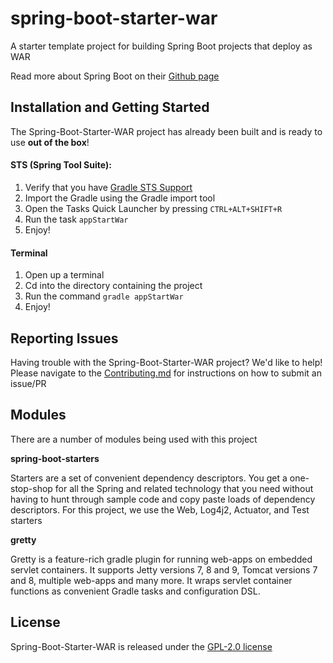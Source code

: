 # spring-boot-starter-war
A starter template project for building Spring Boot projects that deploy as WAR

Read more about Spring Boot on their [Github page](https://github.com/spring-projects/spring-boot)

## Installation and Getting Started <a name="getting-started"/>

The Spring-Boot-Starter-WAR project has already been built and is ready to use **out of the box**!

#### STS (Spring Tool Suite):

1. Verify that you have [Gradle STS Support](http://docs.spring.io/sts/docs/2.9.0.old/reference/html/gradle/installation.html)
2. Import the Gradle using the Gradle import tool
3. Open the Tasks Quick Launcher by pressing `CTRL+ALT+SHIFT+R`
4. Run the task `appStartWar`
5. Enjoy!

#### Terminal

1. Open up a terminal
2. Cd into the directory containing the project
3. Run the command `gradle appStartWar`
4. Enjoy!

## Reporting Issues <a name="reporting-issues"/>

Having trouble with the Spring-Boot-Starter-WAR project? We'd like to help! Please navigate to the [Contributing.md](https://github.com/Stephn-R/spring-boot-starter-war/blob/master/CONTRIBUTING.md) for instructions on how to submit an issue/PR

## Modules

There are a number of modules being used with this project

**spring-boot-starters**

Starters are a set of convenient dependency descriptors. You get a one-stop-shop for all the Spring and related technology that you need without having to hunt through sample code and copy paste loads of dependency descriptors. For this project, we use the Web, Log4j2, Actuator, and Test starters

**gretty**

Gretty is a feature-rich gradle plugin for running web-apps on embedded servlet containers. It supports Jetty versions 7, 8 and 9, Tomcat versions 7 and 8, multiple web-apps and many more. It wraps servlet container functions as convenient Gradle tasks and configuration DSL.

## License

Spring-Boot-Starter-WAR is released under the [GPL-2.0 license](https://github.com/Stephn-R/spring-boot-starter-war/blob/master/LICENSE) 

